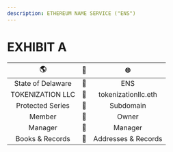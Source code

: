 ```yaml
---
description: ETHEREUM NAME SERVICE ("ENS")
---
```


# EXHIBIT A

|         🌎        |  🔮 |          🌐         |
| :---------------: | :-: | :-----------------: |
| State of Delaware |  🔮 |         ENS         |
|  TOKENIZATION LLC |  🔮 | tokenizationllc.eth |
|  Protected Series |  🔮 |      Subdomain      |
|       Member      |  🔮 |        Owner        |
|      Manager      |  🔮 |       Manager       |
|  Books & Records  |  🔮 | Addresses & Records |
